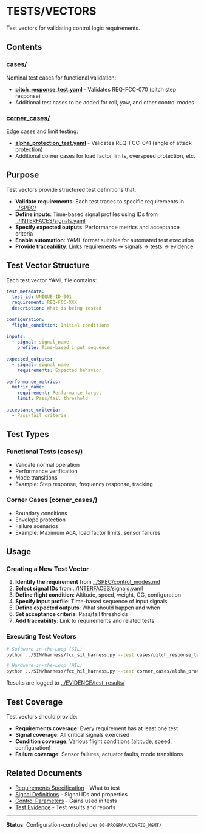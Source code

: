 # TESTS/VECTORS

Test vectors for validating control logic requirements.

## Contents

### [cases/](cases/)
Nominal test cases for functional validation:
- **[pitch_response_test.yaml](cases/pitch_response_test.yaml)** - Validates REQ-FCC-070 (pitch step response)
- Additional test cases to be added for roll, yaw, and other control modes

### [corner_cases/](corner_cases/)
Edge cases and limit testing:
- **[alpha_protection_test.yaml](corner_cases/alpha_protection_test.yaml)** - Validates REQ-FCC-041 (angle of attack protection)
- Additional corner cases for load factor limits, overspeed protection, etc.

## Purpose

Test vectors provide structured test definitions that:

- **Validate requirements**: Each test traces to specific requirements in [../SPEC/](../SPEC/)
- **Define inputs**: Time-based signal profiles using IDs from [../INTERFACES/signals.yaml](../INTERFACES/signals.yaml)
- **Specify expected outputs**: Performance metrics and acceptance criteria
- **Enable automation**: YAML format suitable for automated test execution
- **Provide traceability**: Links requirements → signals → tests → evidence

## Test Vector Structure

Each test vector YAML file contains:

```yaml
test_metadata:
  test_id: UNIQUE-ID-001
  requirement: REQ-FCC-XXX
  description: What is being tested
  
configuration:
  flight_condition: Initial conditions
  
inputs:
  - signal: signal_name
    profile: Time-based input sequence
    
expected_outputs:
  - signal: signal_name
    requirements: Expected behavior
    
performance_metrics:
  metric_name:
    requirement: Performance target
    limit: Pass/fail threshold
    
acceptance_criteria:
  - Pass/fail criteria
```

## Test Types

### Functional Tests (cases/)
- Validate normal operation
- Performance verification
- Mode transitions
- Example: Step response, frequency response, tracking

### Corner Cases (corner_cases/)
- Boundary conditions
- Envelope protection
- Failure scenarios
- Example: Maximum AoA, load factor limits, sensor failures

## Usage

### Creating a New Test Vector

1. **Identify the requirement** from [../SPEC/control_modes.md](../SPEC/control_modes.md)
2. **Select signal IDs** from [../INTERFACES/signals.yaml](../INTERFACES/signals.yaml)
3. **Define flight condition**: Altitude, speed, weight, CG, configuration
4. **Specify input profile**: Time-based sequence of input signals
5. **Define expected outputs**: What should happen and when
6. **Set acceptance criteria**: Pass/fail thresholds
7. **Add traceability**: Link to requirements and related tests

### Executing Test Vectors

```bash
# Software-in-the-Loop (SIL)
python ../SIM/harness/fcc_sil_harness.py --test cases/pitch_response_test.yaml

# Hardware-in-the-Loop (HIL)
python ../SIM/harness/fcc_hil_harness.py --test corner_cases/alpha_protection_test.yaml
```

Results are logged to [../EVIDENCE/test_results/](../EVIDENCE/test_results/)

## Test Coverage

Test vectors should provide:
- **Requirements coverage**: Every requirement has at least one test
- **Signal coverage**: All critical signals exercised
- **Condition coverage**: Various flight conditions (altitude, speed, configuration)
- **Failure coverage**: Sensor failures, actuator faults, mode transitions

## Related Documents

- [Requirements Specification](../SPEC/control_modes.md) - What to test
- [Signal Definitions](../INTERFACES/signals.yaml) - Signal IDs and properties
- [Control Parameters](../PARAMS/gains.yaml) - Gains used in tests
- [Test Evidence](../EVIDENCE/) - Test results and reports

---

**Status**: Configuration-controlled per `00-PROGRAM/CONFIG_MGMT/`

